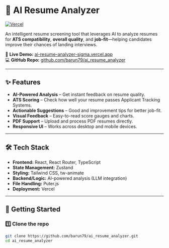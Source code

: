 # 📝 AI Resume Analyzer

[![Vercel](https://vercelbadge.vercel.app/api/barun79/ai_resume_analyzer)](https://ai-resume-analyzer-sigma.vercel.app/)

An intelligent resume screening tool that leverages AI to analyze resumes for **ATS compatibility**, **overall quality**, and **job-fit**—helping candidates improve their chances of landing interviews.

🔗 **Live Demo:** [ai-resume-analyzer-sigma.vercel.app](https://ai-resume-analyzer-sigma.vercel.app/)  
💻 **GitHub Repo:** [github.com/barun79/ai_resume_analyzer](https://github.com/barun79/ai_resume_analyzer)

---

## ✨ Features

- **AI-Powered Analysis** – Get instant feedback on resume quality.
- **ATS Scoring** – Check how well your resume passes Applicant Tracking Systems.
- **Actionable Suggestions** – Good and improvement tips for better job-fit.
- **Visual Feedback** – Easy-to-read score gauges and charts.
- **PDF Support** – Upload and process PDF resumes directly.
- **Responsive UI** – Works across desktop and mobile devices.

---

## 🛠 Tech Stack

- **Frontend:** React, React Router, TypeScript
- **State Management:** Zustand
- **Styling:** Tailwind CSS, tw-animate
- **Backend/Logic:** AI-powered analysis (LLM integration)
- **File Handling:** Puter.js
- **Deployment:** Vercel

---

## 🚀 Getting Started

### 1️⃣ Clone the repo
```bash
git clone https://github.com/barun79/ai_resume_analyzer.git
cd ai_resume_analyzer
